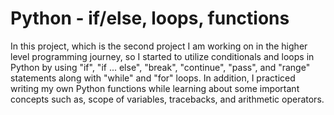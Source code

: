 # Python - if/else, loops, functions

In this project, which is the second project I am working on in the higher level programming journey, so I started to utilize conditionals and loops in Python by using "if", "if ... else", "break", "continue", "pass", and "range" statements along with "while" and "for" loops. In addition,
I practiced writing my own Python functions while learning about some important concepts such as, scope of variables, tracebacks, and arithmetic operators.
